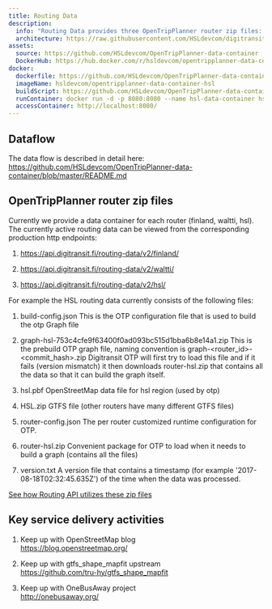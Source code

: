 ```yaml
---
title: Routing Data
description:
  info: "Routing Data provides three OpenTripPlanner router zip files: Helsinki region, the Waltti regions, and whole Finland."
  architecture: https://raw.githubusercontent.com/HSLdevcom/digitransit-site/master/pages/en/developers/service-catalogue/data-containers/routing-data/architecture.xml
assets:
  source: https://github.com/HSLdevcom/OpenTripPlanner-data-container
  DockerHub: https://hub.docker.com/r/hsldevcom/opentripplanner-data-container-hsl/
docker:
  dockerfile: https://github.com/HSLdevcom/OpenTripPlanner-data-container/blob/master/otp-data-container/Dockerfile.data-container
  imageName: hsldevcom/opentripplanner-data-container-hsl
  buildScript: https://github.com/HSLdevcom/OpenTripPlanner-data-container/blob/master/build-docker-image.sh
  runContainer: docker run -d -p 8080:8080 --name hsl-data-container hsldevcom/opentripplanner-data-container-hsl
  accessContainer: http://localhost:8080/
---
```


## Dataflow

The data flow is described in detail here: https://github.com/HSLdevcom/OpenTripPlanner-data-container/blob/master/README.md

## OpenTripPlanner router zip files
Currently we provide a data container for each router (finland, waltti, hsl). The currently active routing data can be viewed from the corresponding production http endpoints:

1. https://api.digitransit.fi/routing-data/v2/finland/

2. https://api.digitransit.fi/routing-data/v2/waltti/

3. https://api.digitransit.fi/routing-data/v2/hsl/

For example the HSL routing data currently consists of the following files:

1. build-config.json
   This is the OTP configuration file that is used to build the otp Graph file

2. graph-hsl-753c4cfe9f63400f0ad093bc515d1bba6b8e14a1.zip
  This is the prebuild OTP graph file, naming convention is graph-<router_id>-<commit_hash>.zip
  Digitransit OTP will first try to load this file and if it fails (version mismatch) it then downloads router-hsl.zip that contains all the data so that it can build the graph itself.

3. hsl.pbf
  OpenStreetMap data file for hsl region (used by otp)

4. HSL.zip
  GTFS file (other routers have many different GTFS files)

5. router-config.json
  The per router customized runtime configuration for OTP.

6. router-hsl.zip
  Convenient package for OTP to load when it needs to build a graph (contains all the files)

7. version.txt
  A version file that contains a timestamp (for example '2017-08-18T02:32:45.635Z') of the time when the data was processed.

[See how Routing API utilizes these zip files](../routing-api/)

## Key service delivery activities
1. Keep up with OpenStreetMap blog<br/>
   https://blog.openstreetmap.org/

2. Keep up with gtfs_shape_mapfit upstream<br/>
   https://github.com/tru-hy/gtfs_shape_mapfit

3. Keep up with OneBusAway project<br/>
   http://onebusaway.org/
